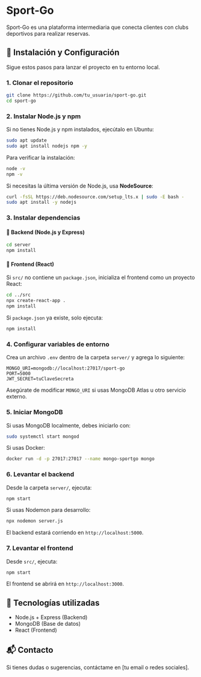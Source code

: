 # Sport-Go

Sport-Go es una plataforma intermediaria que conecta clientes con clubs deportivos para realizar reservas.

## 🚀 Instalación y Configuración

Sigue estos pasos para lanzar el proyecto en tu entorno local.

### **1. Clonar el repositorio**
```bash
git clone https://github.com/tu_usuario/sport-go.git
cd sport-go
```

### **2. Instalar Node.js y npm**
Si no tienes Node.js y npm instalados, ejecútalo en Ubuntu:
```bash
sudo apt update
sudo apt install nodejs npm -y
```
Para verificar la instalación:
```bash
node -v
npm -v
```
Si necesitas la última versión de Node.js, usa **NodeSource**:
```bash
curl -fsSL https://deb.nodesource.com/setup_lts.x | sudo -E bash -
sudo apt install -y nodejs
```

### **3. Instalar dependencias**
#### 📌 Backend (Node.js y Express)
```bash
cd server
npm install
```

#### 📌 Frontend (React)
Si `src/` no contiene un `package.json`, inicializa el frontend como un proyecto React:
```bash
cd ../src
npx create-react-app .  
npm install
```
Si `package.json` ya existe, solo ejecuta:
```bash
npm install
```

### **4. Configurar variables de entorno**
Crea un archivo `.env` dentro de la carpeta `server/` y agrega lo siguiente:
```env
MONGO_URI=mongodb://localhost:27017/sport-go
PORT=5000
JWT_SECRET=tuClaveSecreta
```
Asegúrate de modificar `MONGO_URI` si usas MongoDB Atlas u otro servicio externo.

### **5. Iniciar MongoDB**
Si usas MongoDB localmente, debes iniciarlo con:
```bash
sudo systemctl start mongod
```
Si usas Docker:
```bash
docker run -d -p 27017:27017 --name mongo-sportgo mongo
```

### **6. Levantar el backend**
Desde la carpeta `server/`, ejecuta:
```bash
npm start
```
Si usas Nodemon para desarrollo:
```bash
npx nodemon server.js
```
El backend estará corriendo en `http://localhost:5000`.

### **7. Levantar el frontend**
Desde `src/`, ejecuta:
```bash
npm start
```
El frontend se abrirá en `http://localhost:3000`.

## 📌 Tecnologías utilizadas
- Node.js + Express (Backend)
- MongoDB (Base de datos)
- React (Frontend)

## 📬 Contacto
Si tienes dudas o sugerencias, contáctame en [tu email o redes sociales].

